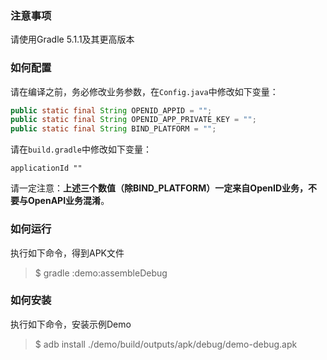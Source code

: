 ### 注意事项

请使用Gradle 5.1.1及其更高版本

### 如何配置

请在编译之前，务必修改业务参数，在`Config.java`中修改如下变量：

```java
public static final String OPENID_APPID = "";
public static final String OPENID_APP_PRIVATE_KEY = "";
public static final String BIND_PLATFORM = "";
```

请在`build.gradle`中修改如下变量：

```
applicationId ""
```

请一定注意：**上述三个数值（除BIND_PLATFORM）一定来自OpenID业务，不要与OpenAPI业务混淆**。

### 如何运行

执行如下命令，得到APK文件
>$ gradle :demo:assembleDebug

### 如何安装

执行如下命令，安装示例Demo
>$ adb install ./demo/build/outputs/apk/debug/demo-debug.apk
